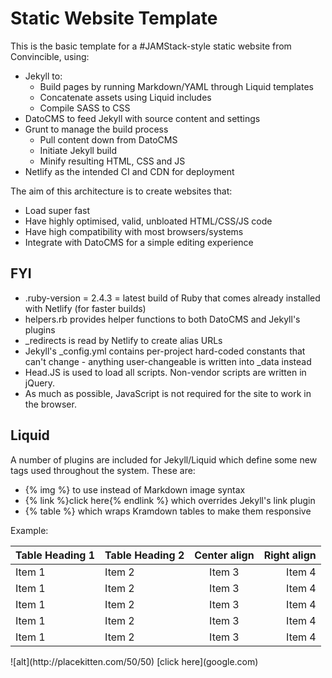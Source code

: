 # Static Website Template

This is the basic template for a #JAMStack-style static website from Convincible, using:

* Jekyll to:
  * Build pages by running Markdown/YAML through Liquid templates
  * Concatenate assets using Liquid includes
  * Compile SASS to CSS
* DatoCMS to feed Jekyll with source content and settings
* Grunt to manage the build process
  * Pull content down from DatoCMS
  * Initiate Jekyll build
  * Minify resulting HTML, CSS and JS
* Netlify as the intended CI and CDN for deployment

The aim of this architecture is to create websites that:

* Load super fast
* Have highly optimised, valid, unbloated HTML/CSS/JS code
* Have high compatibility with most browsers/systems
* Integrate with DatoCMS for a simple editing experience

## FYI

* .ruby-version = 2.4.3 = latest build of Ruby that comes already installed with Netlify (for faster builds)
* helpers.rb provides helper functions to both DatoCMS and Jekyll's plugins
* \_redirects is read by Netlify to create alias URLs
* Jekyll's \_config.yml contains per-project hard-coded constants that can't change - anything user-changeable is written into \_data instead
* Head.JS is used to load all scripts. Non-vendor scripts are written in jQuery.
* As much as possible, JavaScript is not required for the site to work in the browser.

## Liquid

A number of plugins are included for Jekyll/Liquid which define some new tags used throughout the system. These are:

* {% img %} to use instead of Markdown image syntax
* {% link %}click here{% endlink %} which overrides Jekyll's link plugin
* {% table %} which wraps Kramdown tables to make them responsive

Example:

<!--{% table large %}-->
| Table Heading 1 | Table Heading 2 | Center align    | Right align     |
| :-------------- | :-------------- | :-------------: | --------------: |
| Item 1          | Item 2          | Item 3          | Item 4          |
| Item 1          | Item 2          | Item 3          | Item 4          |
| Item 1          | Item 2          | Item 3          | Item 4          |
| Item 1          | Item 2          | Item 3          | Item 4          |
| Item 1          | Item 2          | Item 3          | Item 4          |
<!--{% endtable %}-->

<!--{% img %}--> ![alt](http://placekitten.com/50/50) <!--{% endimg %}-->

<!--{% link %}--> [click here](google.com) <!--{% endlink %}-->
